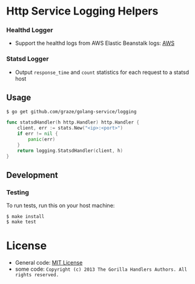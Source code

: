 # Http Service Logging Helpers

### Healthd Logger

- Support the healthd logs from AWS Elastic Beanstalk logs: [AWS](http://docs.aws.amazon.com/elasticbeanstalk/latest/dg/health-enhanced-serverlogs.html)

### Statsd Logger

- Output `response_time` and `count` statistics for each request to a statsd host

## Usage

```bash
$ go get github.com/graze/golang-service/logging
```

```go
func statsdHandler(h http.Handler) http.Handler {
    client, err := stats.New("<ip>:<port>")
    if err != nil {
        panic(err)
    }
    return logging.StatsdHandler(client, h)
}
```

## Development

### Testing
To run tests, run this on your host machine:

```
$ make install
$ make test
```

# License

- General code: [MIT License](LICENSE)
- some code: `Copyright (c) 2013 The Gorilla Handlers Authors. All rights reserved.`
